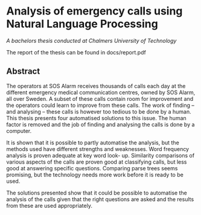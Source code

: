 # Analysis of emergency calls using Natural Language Processing #
*A bachelors thesis conducted at Chalmers University of Technology*

The report of the thesis can be found in docs/report.pdf

## Abstract ##
The operators at SOS Alarm receives thousands of calls each day at the
different emergency medical communication centres, owned by SOS Alarm, all over
Sweden. A subset of these calls contain room for improvement and the operators
could learn to improve from these calls.  The work of finding – and analysing –
these calls is however too tedious to be done by a human. This thesis presents
four automatised solutions to this issue. The human factor is removed and the
job of finding and analysing the calls is done by a computer.

It is shown that it is possible to partly automatise the analysis, but the
methods used have different strengths and weaknesses. Word frequency analysis
is proven adequate at key word look- up. Similarity comparisons of various
aspects of the calls are proven good at classifying calls, but less good at
answering specific questions. Comparing parse trees seems promising, but the
technology needs more work before it is ready to be used.

The solutions presented show that it could be possible to automatise the
analysis of the calls given that the right questions are asked and the results
from these are used appropriately.

